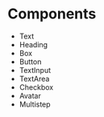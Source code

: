 # Components

- Text
- Heading
- Box
- Button
- TextInput
- TextArea
- Checkbox
- Avatar
- Multistep
